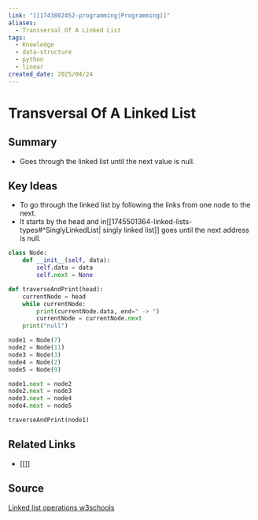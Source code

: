 ```yaml
---
link: "[[1743802452-programming|Programming]]"
aliases:
  - Transversal Of A Linked List
tags:
  - Knowledge
  - data-structure
  - python
  - linear
created_date: 2025/04/24
---
```

# Transversal Of A Linked List
## Summary
- Goes through the linked list until the next value is null.
## Key Ideas
- To go through the linked list by following the links from one node to the next.
- It starts by the head and in[[1745501364-linked-lists-types#^SinglyLinkedList| singly linked list]] goes until the next address is null.

```python
class Node:
    def __init__(self, data):
        self.data = data
        self.next = None

def traverseAndPrint(head):
    currentNode = head
    while currentNode:
        print(currentNode.data, end=" -> ")
        currentNode = currentNode.next
    print("null")

node1 = Node(7)
node2 = Node(11)
node3 = Node(3)
node4 = Node(2)
node5 = Node(9)

node1.next = node2
node2.next = node3
node3.next = node4
node4.next = node5

traverseAndPrint(node1)
```
## Related Links
- [[]]
## Source
[Linked list operations w3schools](https://www.w3schools.com/dsa/dsa_algo_linkedlists_operations.php) 